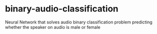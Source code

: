 # binary-audio-classification
Neural Network that solves audio binary classification problem predicting whether the speaker on audio is male or female
